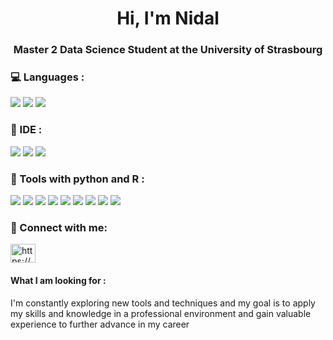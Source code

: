 <h1 align="center">Hi, I'm Nidal</h1>
<h3 align="center">Master 2 Data Science Student at the University of Strasbourg</h3>



### :computer: Languages :

![](https://img.shields.io/badge/R-276DC3?style=for-the-badge&logo=r&logoColor=white)
![](https://img.shields.io/badge/Python-FFD43B?style=for-the-badge&logo=python&logoColor=white)
![](https://img.shields.io/badge/MySQL-005C84?style=for-the-badge&logo=mysql&logoColor=white)



### :rocket: IDE :
![](https://img.shields.io/badge/Jupyter-F37626.svg?&style=for-the-badge&logo=Jupyter&logoColor=white)
![](https://img.shields.io/badge/VSCode-0078D4.svg?style=for-the-badge&logo=visual%20studio%20code&logoColor=white)
![](https://img.shields.io/badge/RStudio-75AADB.svg?style=for-the-badge&logo=RStudio&logoColor=white)


### :hammer:  Tools with python and R :

![](https://img.shields.io/badge/Pandas-150458.svg?logo=pandas&logoColor=white)
![](https://img.shields.io/badge/NumPy-013243.svg?logo=numpy&logoColor=white)
![](https://img.shields.io/badge/scikitLearn-013243.svg?logo=scikit&logoColor=white)
![](https://img.shields.io/badge/Selenium-43B02A.svg?logo=selenium&logoColor=white)
![](https://img.shields.io/badge/Plotly-3F4F75.svg?logo=plotly&logoColor=white)
![](https://img.shields.io/badge/Tensorflow-%20-orange)
![](https://img.shields.io/badge/Dplyr-FF4B4B.svg?logo=dplyr&logoColor=white)
![](https://img.shields.io/badge/Shiny-013243.svg?logo=shiny&logoColor=white)
![](https://img.shields.io/badge/Ggplot-150458.svg?logo=ggplot&logoColor=white)

### :satellite: Connect with me:
<p align="left">
<a href="https://www.linkedin.com/in/nidal-souk-476882225/" target="blank"><img align="center" src="https://raw.githubusercontent.com/rahuldkjain/github-profile-readme-generator/master/src/images/icons/Social/linked-in-alt.svg" alt="https://www.linkedin.com/in/nidal-souk-476882225/" height="30" width="40" /></a>
</p>

<h4 align="left">What I am looking for : </h4>
<p align="left">I'm constantly exploring new tools and techniques and my goal is to apply my skills and knowledge in a professional environment and gain valuable experience to further advance in my career </p>
